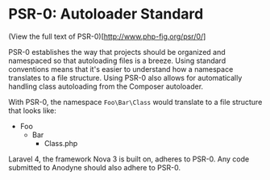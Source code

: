 # PSR-0: Autoloader Standard

(View the full text of PSR-0)[http://www.php-fig.org/psr/0/]

PSR-0 establishes the way that projects should be organized and namespaced so that autoloading files is a breeze. Using standard conventions means that it's easier to understand how a namespace translates to a file structure. Using PSR-0 also allows for automatically handling class autoloading from the Composer autoloader.

With PSR-0, the namespace `Foo\Bar\Class` would translate to a file structure that looks like:

- Foo
	- Bar
		- Class.php

Laravel 4, the framework Nova 3 is built on, adheres to PSR-0. Any code submitted to Anodyne should also adhere to PSR-0.